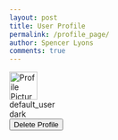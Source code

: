 ```yaml
---
layout: post
title: User Profile
permalink: /profile_page/
author: Spencer Lyons
comments: true
---
```


<html lang="en">
<head>
    <meta charset="UTF-8">
    <meta name="viewport" content="width=device-width, initial-scale=1.0">
    <title>User Profile</title>
    <link rel="stylesheet" href="/holiday_frontend/assets/css/profile_style.css">
</head>
<body>
    <div class="profile-header">
        <img id="link" src="{{ site.baseurl }}/images/gifitinatorlogo.png" width="50" height="50" alt="Profile Picture" /> 
        <div class="name" id="username">default_user</div>
        <div class="theme" id="theme-preference">dark</div>
        <button id="delete-btn" class="delete-button">Delete Profile</button>
    </div>
    <script type="module">
        import getCredentials from './login.js';
        import { pythonURI, fetchOptions } from './config.js';
        async function loadProfile() {
            try {
                const credentials = await getCredentials();
                if (!credentials) {
                    console.log("No credentials found, redirecting to login.");
                    window.location.href = '/login.html';
                    return;
                }
                // const apiUrl = `${pythonURI}/api/user_profile/${credentials.name}`;
                // const response = await fetch(apiUrl, {
                //     ...fetchOptions,
                //     method: 'GET',
                //     headers: { 'Content-Type': 'application/json' }
                // });
                const data = credentials;
                if (!data.id) {
                    console.log("User ID not found.");
                } else {
                    document.getElementById('link').src = data.pfp || '/images/gifitinatorlogo.png';
                    document.getElementById('username').textContent = data.name || 'Unknown User';
                    document.getElementById('theme-preference').textContent = `Preferred Theme: ${data.theme || 'Light'}`;
                }
            } catch (error) {
                console.error('Error fetching profile data:', error);
            }
        }
        async function deleteProfile() {
            const confirmation = confirm('Are you sure you want to delete this profile?');
            if (!confirmation) return;
            try {
                const response = await fetch(`${pythonURI}/api/user_profile/delete`, {
                    ...fetchOptions,
                    method: 'POST',
                    headers: { 'Content-Type': 'application/json' },
                    body: JSON.stringify({ user_id: 1 })
                });
                if (response.ok) {
                    alert('Profile deleted successfully!');
                    document.getElementById('link').src = '/images/gifitinatorlogo.png';
                    document.getElementById('username').textContent = 'Unknown User';
                    document.getElementById('theme-preference').textContent = 'Preferred Theme: Light';
                    localStorage.removeItem("user_id");
                } else {
                    const errorData = await response.json();
                    alert(`Error deleting profile: ${errorData.message}`);
                }
            } catch (error) {
                console.error('Error deleting profile:', error);
            }
        }
        document.addEventListener('DOMContentLoaded', function() {
            loadProfile();
            document.getElementById('delete-btn').addEventListener('click', deleteProfile);
        });
    </script>
</body>
</html>
